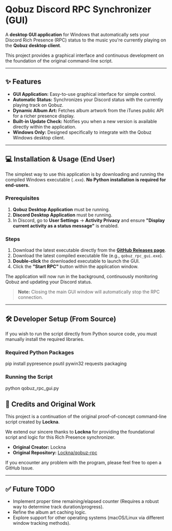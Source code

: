 # Qobuz Discord RPC Synchronizer (GUI)

A **desktop GUI application** for Windows that automatically sets your Discord Rich Presence (RPC) status to the music you're currently playing on the **Qobuz desktop client**.

This project provides a graphical interface and continuous development on the foundation of the original command-line script.

---

## ✨ Features

* **GUI Application:** Easy-to-use graphical interface for simple control.
* **Automatic Status:** Synchronizes your Discord status with the currently playing track on Qobuz.
* **Dynamic Album Art:** Fetches album artwork from the iTunes public API for a richer presence display.
* **Built-in Update Check:** Notifies you when a new version is available directly within the application.
* **Windows Only:** Designed specifically to integrate with the Qobuz Windows desktop client.

---

## 💻 Installation & Usage (End User)

The simplest way to use this application is by downloading and running the compiled Windows executable (`.exe`). **No Python installation is required for end-users.**

### Prerequisites

1.  **Qobuz Desktop Application** must be running.
2.  **Discord Desktop Application** must be running.
3.  In Discord, go to **User Settings** $\rightarrow$ **Activity Privacy** and ensure **"Display current activity as a status message"** is enabled.

### Steps

1.  Download the latest executable directly from the [**GitHub Releases page**](https://github.com/Seeyaflying/Qobuz-RPC/releases/latest).
2.  Download the latest compiled executable file (e.g., `qobuz_rpc_gui.exe`).
3.  **Double-click** the downloaded executable to launch the GUI.
4.  Click the **"Start RPC"** button within the application window.

The application will now run in the background, continuously monitoring Qobuz and updating your Discord status.

> **Note:** Closing the main GUI window will automatically stop the RPC connection.

---

## 🛠️ Developer Setup (From Source)

If you wish to run the script directly from Python source code, you must manually install the required libraries.

### Required Python Packages

pip install pypresence psutil pywin32 requests packaging

### Running the Script
python qobuz_rpc_gui.py

## 💖 Credits and Original Work

This project is a continuation of the original proof-of-concept command-line script created by **Lockna**.

We extend our sincere thanks to **Lockna** for providing the foundational script and logic for this Rich Presence synchronizer.

* **Original Creator:** Lockna
* **Original Repository:** [Lockna/qobuz-rpc](https://github.com/Lockna/qobuz-rpc)

If you encounter any problem with the program, please feel free to open a GitHub Issue.

---

## ✅ Future TODO

* Implement proper time remaining/elapsed counter (Requires a robust way to determine track duration/progress).
* Refine the album art caching logic.
* Explore support for other operating systems (macOS/Linux via different window tracking methods).